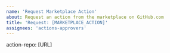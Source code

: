 ```yaml
---
name: 'Request Marketplace Action'
about: Request an action from the marketplace on GitHub.com
title: 'Request: [MARKETPLACE_ACTION]'
assignees: 'actions-approvers'
---
```

action-repo: [URL]

